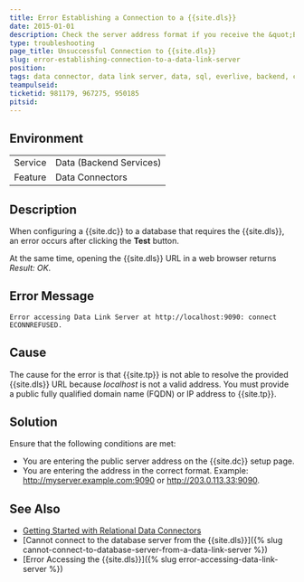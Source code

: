```yaml
---
title: Error Establishing a Connection to a {{site.dls}}
date: 2015-01-01
description: Check the server address format if you receive the &quot;Error accessing Data Link Server at http&#58;//localhost&#58;9090&#58; connect ECONNREFUSED&quot; error.
type: troubleshooting
page_title: Unsuccessful Connection to {{site.dls}}
slug: error-establishing-connection-to-a-data-link-server
position: 
tags: data connector, data link server, data, sql, everlive, backend, connection
teampulseid: 
ticketid: 981179, 967275, 950185
pitsid:
---
```


## Environment
<table>
  <tr>
    <td>Service</td>
    <td>Data (Backend Services)</td>	
  </tr>
  <tr>
    <td>Feature</td>
    <td>Data Connectors</td>	
  </tr>
</table>

## Description
When configuring a {{site.dc}} to a database that requires the {{site.dls}}, an error occurs after clicking the **Test** button.

At the same time, opening the {{site.dls}} URL in a web browser returns *Result: OK*.  

## Error Message
`Error accessing Data Link Server at http://localhost:9090: connect ECONNREFUSED.`

## Cause
The cause for the error is that {{site.tp}} is not able to resolve the provided {{site.dls}} URL because *localhost* is not a valid address. You must provide a public fully qualified domain name (FQDN) or IP address to {{site.tp}}.

## Solution
Ensure that the following conditions are met:

* You are entering the public server address on the {{site.dc}} setup page.
* You are entering the address in the correct format. Example: http://myserver.example.com:9090 or http://203.0.113.33:9090.

## See Also
* [Getting Started with Relational Data Connectors](http://docs.telerik.com/platform/backend-services/javascript/data-connectors/sql/data-connectors-getting-started)
* [Cannot connect to the database server from the {{site.dls}}]({% slug cannot-connect-to-database-server-from-a-data-link-server %})
* [Error Accessing the {{site.dls}}]({% slug error-accessing-data-link-server %})